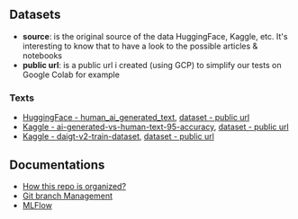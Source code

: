 

## Datasets
- **source**: is the original source of the data HuggingFace, Kaggle, etc. It's interesting to know that to have a look to the possible articles & notebooks
- **public url**: is a public url i created (using GCP) to simplify our tests on Google Colab for example

### Texts
- [HuggingFace - human_ai_generated_text](https://huggingface.co/datasets/dmitva/human_ai_generated_text), [dataset - public url](https://storage.googleapis.com/detect-human-ai-generated-raw-data/hugging_face_human_ai_generated_text/model_training_dataset.csv.zip)
- [Kaggle - ai-generated-vs-human-text-95-accuracy](https://www.kaggle.com/code/syedali110/ai-generated-vs-human-text-95-accuracy/notebook), [dataset - public url](https://storage.googleapis.com/detect-human-ai-generated-raw-data/kaggle-ai-generated-vs-human-text/AI_Human.csv.zip)
- [Kaggle - daigt-v2-train-dataset](https://www.kaggle.com/datasets/thedrcat/daigt-v2-train-dataset), [dataset - public url](https://storage.googleapis.com/detect-human-ai-generated-raw-data/kaggle-daigt-v2-train-dataset/train_v2_drcat_02.csv.zip)


## Documentations

- [How this repo is organized?](./documentations/git_repo_structure.md)
- [Git branch Management](./documentations/git_branches.md)
- [MLFlow](./documentations/mlflow.md)

